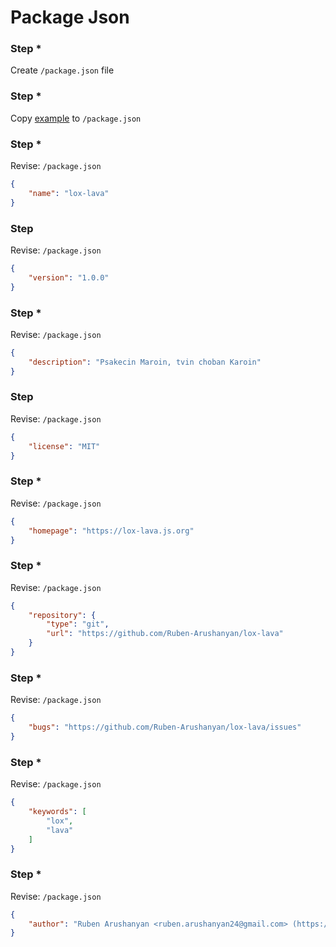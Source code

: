 # Package Json

[1]: example.json

### Step *

Create `/package.json` file

### Step *
Copy [example][1] to `/package.json`

### Step *

Revise: `/package.json`

```json
{
    "name": "lox-lava"
}
```

### Step

Revise: `/package.json`

```json
{
    "version": "1.0.0"
}
```

### Step *

Revise: `/package.json`

```json
{
    "description": "Psakecin Maroin, tvin choban Karoin"
}
```

### Step

Revise: `/package.json`

```json
{
    "license": "MIT"
}
```

### Step *

Revise: `/package.json`

```json
{
    "homepage": "https://lox-lava.js.org"
}
```

### Step *

Revise: `/package.json`

```json
{
    "repository": {
        "type": "git",
        "url": "https://github.com/Ruben-Arushanyan/lox-lava"
    }
}
```

### Step *

Revise: `/package.json`

```json
{
    "bugs": "https://github.com/Ruben-Arushanyan/lox-lava/issues"
}
```

### Step *

Revise: `/package.json`

```json
{
    "keywords": [
        "lox",
        "lava"
    ]
}
```

### Step *

Revise: `/package.json`

```json
{
    "author": "Ruben Arushanyan <ruben.arushanyan24@gmail.com> (https://www.linkedin.com/in/ruben-arushanyan-42bba9235/)"
}
```
